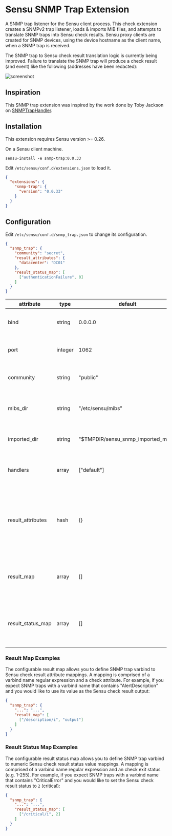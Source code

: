 # Sensu SNMP Trap Extension

A SNMP trap listener for the Sensu client process. This check
extension creates a SNMPv2 trap listener, loads & imports MIB files,
and attempts to translate SNMP traps into Sensu check results. Sensu
proxy clients are created for SNMP devices, using the device hostname
as the client name, when a SNMP trap is received.

The SNMP trap to Sensu check result translation logic is currently
being improved. Failure to translate the SNMP trap will produce a
check result (and event) like the following (addresses have been
redacted):

![screenshot](https://raw.github.com/sensu-extensions/sensu-extensions-snmp-trap/master/iflinkdown.png)

## Inspiration

This SNMP trap extension was inspired by the work done by Toby Jackson
on [SNMPTrapHandler](https://github.com/warmfusion/sensu-extension-snmptrap).

## Installation

This extension requires Sensu version >= 0.26.

On a Sensu client machine.

```
sensu-install -e snmp-trap:0.0.33
```

Edit `/etc/sensu/conf.d/extensions.json` to load it.

``` json
{
  "extensions": {
    "snmp-trap": {
      "version": "0.0.33"
    }
  }
}
```

## Configuration

Edit `/etc/sensu/conf.d/snmp_trap.json` to change its configuration.

``` json
{
  "snmp_trap": {
    "community": "secret",
    "result_attributes": {
      "datacenter": "DC01"
    },
    "result_status_map": [
      ["authenticationFailure", 0]
    ]
  }
}
```

|attribute|type|default|description|
|----|----|----|---|
|bind|string|0.0.0.0|IP to bind the SNMP trap listener to|
|port|integer|1062|Port to bind the SNMP trap listener to|
|community|string|"public"|SNMP community string to use|
|mibs_dir|string|"/etc/sensu/mibs"|MIBs directory to import and load MIBs from|
|imported_dir|string|"$TMPDIR/sensu_snmp_imported_mibs"|Directory to store imported MIB data in|
|handlers|array|["default"]|Handlers to specify in Sensu check results|
|result_attributes|hash|{}|Custom check result attributes to add to every SNMP trap Sensu check result|
|result_map|array|[]|SNMP trap varbind to Sensu check result translation mappings|
|result_status_map|array|[]|SNMP trap varbind to Sensu check result status mappings|

### Result Map Examples

The configurable result map allows you to define SNMP trap varbind to
Sensu check result attribute mappings. A mapping is comprised of a
varbind name regular expression and a check attribute. For example, if
you expect SNMP traps with a varbind name that contains
"AlertDescription" and you would like to use its value as the Sensu
check result output:

``` json
{
  "snmp_trap": {
    "...": "...",
    "result_map": [
      ["/description/i", "output"]
    ]
  }
}
```

### Result Status Map Examples

The configurable result status map allows you to define SNMP trap
varbind to numeric Sensu check result status value mappings. A
mapping is comprised of a varbind name regular expression and an check
exit status (e.g. 1-255). For example, if you expect SNMP traps with a
varbind name that contains "CriticalError" and you would like to set
the Sensu check result status to `2` (critical):

``` json
{
  "snmp_trap": {
    "...": "...",
    "result_status_map": [
      ["/critical/i", 2]
    ]
  }
}
```
